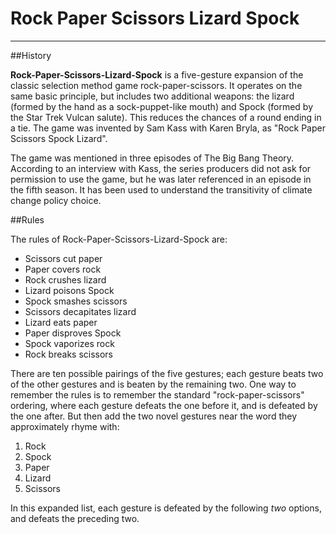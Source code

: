 Rock Paper Scissors Lizard Spock
================================
<hr />
##History

**Rock-Paper-Scissors-Lizard-Spock** is a five-gesture expansion of the classic selection method game rock-paper-scissors. It operates on the same basic principle, but includes two additional weapons: the lizard (formed by the hand as a sock-puppet-like mouth) and Spock (formed by the Star Trek Vulcan salute). This reduces the chances of a round ending in a tie. The game was invented by Sam Kass with Karen Bryla, as "Rock Paper Scissors Spock Lizard".

The game was mentioned in three episodes of The Big Bang Theory. According to an interview with Kass, the series producers did not ask for permission to use the game, but he was later referenced in an episode in the fifth season. It has been used to understand the transitivity of climate change policy choice.

##Rules

The rules of Rock-Paper-Scissors-Lizard-Spock are:

* Scissors cut paper
* Paper covers rock
* Rock crushes lizard
* Lizard poisons Spock
* Spock smashes scissors
* Scissors decapitates lizard
* Lizard eats paper
* Paper disproves Spock
* Spock vaporizes rock
* Rock breaks scissors

There are ten possible pairings of the five gestures; each gesture beats two of the other gestures and is beaten by the remaining two.
One way to remember the rules is to remember the standard "rock-paper-scissors" ordering, where each gesture defeats the one before it, and is defeated by the one after. But then add the two novel gestures near the word they approximately rhyme with:

1.  Rock
2.  Spock
3.  Paper
4.  Lizard
5.  Scissors

In this expanded list, each gesture is defeated by the following *two* options, and defeats the preceding two.
